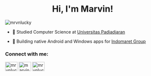 <h1 align="center">Hi, I'm Marvin!</h1>
<p align="left"> <img src="https://komarev.com/ghpvc/?username=mrvnlucky&label=Profile%20views&color=0e75b6&style=flat-square" alt="mrvnlucky" /> </p>

- 🔭 Studied Computer Science at [Universitas Padjadjaran](https://www.unpad.ac.id/en/)

- 💼 Building native Android and Windows apps for [Indomaret Group](https://www.indomaret.co.id/)

<h3 align="left">Connect with me:</h3>
<p align="left">
<a href="https://twitter.com/mrvnlucky" target="blank"><img align="center" src="https://raw.githubusercontent.com/rahuldkjain/github-profile-readme-generator/master/src/images/icons/Social/twitter.svg" alt="mrvnlucky" height="30" width="40" /></a>
<a href="https://linkedin.com/in/marvin-luckianto" target="blank"><img align="center" src="https://raw.githubusercontent.com/rahuldkjain/github-profile-readme-generator/master/src/images/icons/Social/linked-in-alt.svg" alt="marvin-luckianto" height="30" width="40" /></a>
<a href="https://instagram.com/mrvnlucky" target="blank"><img align="center" src="https://raw.githubusercontent.com/rahuldkjain/github-profile-readme-generator/master/src/images/icons/Social/instagram.svg" alt="mrvnlucky" height="30" width="40" /></a>
</p>
